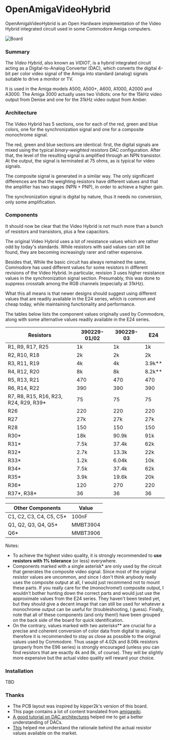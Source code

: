 # OpenAmigaVideoHybrid
OpenAmigaVideoHybrid is an Open Hardware implementation of the Video Hybrid integrated circuit used in some Commodore Amiga computers.

![Board](https://raw.githubusercontent.com/SukkoPera/xxx/master/doc/render-top.png)

### Summary
The *Video Hybrid*, also known as *VIDIOT*, is a hybrid integrated circuit acting as a Digital-to-Analog Converter (DAC), which converts the digital 4-bit per color video signal of the Amiga into standard (analog) signals suitable to drive a monitor or TV.

It is used in the Amiga models A500, A500+, A600, A1000, A2000 and A3000. The Amiga 3000 actually uses two Vidiots: one for the 15kHz video output from Denise and one for the 31kHz video output from Amber.

### Architecture
The Video Hybrid has 5 sections, one for each of the red, green and blue colors, one for the synchronization signal and one for a composite monochrome signal.

The red, green and blue sections are identical: first, the digital signals are mixed using the typical *binary-weighted resistors* DAC configuration. After that, the level of the resulting signal is amplified through an NPN transistor. At the output, the signal is terminated at 75 ohms, as is typical for video signals.

The composite signal is generated in a similar way. The only significant differences are that the weighting resistors have different values and that the amplifier has two stages (NPN + PNP), in order to achieve a higher gain.

The synchronization signal is digital by nature, thus it needs no conversion, only some amplification.

### Components
It should now be clear that the Video Hybrid is not much more than a bunch of resistors and transistors, plus a few capacitors.

The original Video Hybrid uses a lot of resistance values which are rather odd by today's standards. While resistors with said values can still be found, they are becoming increasingly rarer and rather expensive.

Besides that, While the basic circuit has always remained the same, Commodore has used different values for some resistors in different revisions of the Video Hybrid. In particular, revision 3 uses higher resistance values in the synchronization signal section. Presumably, this was done to suppress crosstalk among the RGB channels (especially at 31kHz).

What this all means is that newer designs should suggest using different values that are readily available in the E24 series, which is common and cheap today, while maintaining functionality and performance.

The tables below lists the component values originally used by Commodore, along with some alternative values readily available in the E24 series.

|Resistors                             |390229-01/02|390229-03|E24   |
|--------------------------------------|------------|---------|------|
|R1, R9, R17, R25                      |1k          |1k       |1k    |
|R2, R10, R18                          |2k          |2k       |2k    |
|R3, R11, R19                          |4k          |4k       |3.9k**|
|R4, R12, R20                          |8k          |8k       |8.2k**|
|R5, R13, R21                          |470         |470      |470   |
|R6, R14, R22                          |390         |390      |390   |
|R7, R8, R15, R16, R23, R24, R29, R39\*|75          |75       |75    |
|R26                                   |220         |220      |220   |
|R27                                   |27k         |27k      |27k   |
|R28                                   |150         |150      |150   |
|R30\*                                 |18k         |90.9k    |91k   |
|R31\*                                 |7.5k        |37.4k    |62k   |
|R32\*                                 |2.7k        |13.3k    |22k   |
|R33\*                                 |1.2k        |6.04k    |10k   |
|R34\*                                 |7.5k        |37.4k    |62k   |
|R35\*                                 |3.9k        |19.6k    |20k   |
|R36\*                                 |120         |270      |220   |
|R37\*, R38\*                          |36          |36       |36    |

|Other Components                    |Value   |
|------------------------------------|--------|
|C1, C2, C3, C4, C5, C5\*            |100nF   |
|Q1, Q2, Q3, Q4, Q5\*                |MMBT3904|
|Q6\*                                |MMBT3906|

Notes:
- To achieve the highest video quality, it is strongly recommended to **use resistors with 1% tolerance** (or less) everywhere.
- Components marked with a single asterisk\* are only used by the circuit that generates the composite video signal. Since most of the original resistor values are uncommon, and since I don't think anybody really uses the composite output at all, I would just recommend not to mount these parts. If you really care for the (monochrome!) composite output, I wouldn't bother hunting down the correct parts and would just use the approximate values from the E24 series. They haven't been tested yet, but they should give a decent image that can still be used for whatever a monochrome output can be useful for (troubleshooting, I guess). Finally, note that all of these components (and only them!) have been grouped on the back side of the board for quick identification.
- On the contrary, values marked with two asterisks** are crucial for a precise and coherent conversion of color data from digital to analog, therefore it is recommended to stay as close as possible to the original values used by Commodore. Thus usage of 4.02k and 8.06k resistors (properly from the E96 series) is strongly encouraged (unless you can find resistors that are exactly 4k and 8k, of course). They will be slightly more expensive but the actual video quality will reward your choice.

### Installation
TBD

### Thanks
- The PCB layout was inspired by kipper2k's version of this board.
- This page contains a lot of content translated from [amigawiki](http://www.amigawiki.de/doku.php?id=de:parts:vidiot).
- [A good tutorial on DAC architectures](http://www.circuitstoday.com/digital-to-analog-converters-da) helped me to get a better understanding of DACs.
- [This](http://logwell.com/tech/components/resistor_values.html) helped me understand the rationale behind the actual resistor values available on the market.

